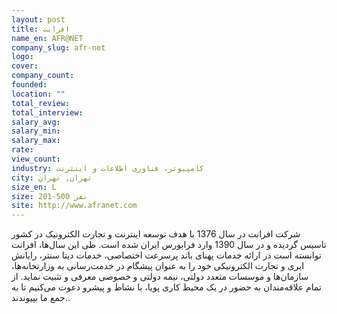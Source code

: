 ```yaml
---
layout: post
title: افرانت
name_en: AFR@NET
company_slug: afr-net
logo: 
cover: 
company_count:
founded:
location: ""
total_review: 
total_interview: 
salary_avg: 
salary_min: 
salary_max: 
rate: 
view_count: 
industry: کامپیوتر، فناوری اطلاعات و اینترنت
city: تهران, تهران
size_en: L
size: 201-500 نفر
site: http://www.afranet.com
---
```


شرکت افرانت در سال 1376 با هدف توسعه اینترنت و تجارت الکترونیک در کشور تاسیس گردیده و در سال 1390 وارد فرابورس ایران شده است. طی این سال‌ها، افرانت توانسته است در ارائه خدمات پهنای باند پرسرعت اختصاصی، خدمات دیتا سنتر، رایانش ابری و تجارت الکترونیکی خود را به عنوان پیشگام در خدمت‌رسانی به وزارتخانه‌ها، سازمان‌ها و موسسات متعدد دولتی، نیمه دولتی و خصوصی معرفی و تثبیت نماید.
از تمام علاقه‌مندان به حضور در یک محیط کاری پویا، با نشاط و پیشرو دعوت می‌کنیم تا به جمع ما بپیوندند..